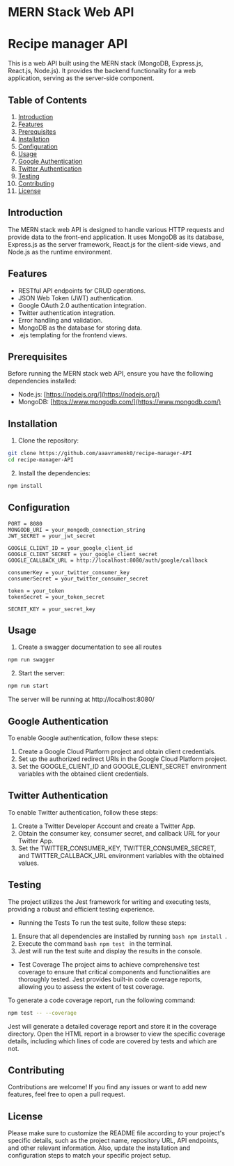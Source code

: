 # MERN Stack Web API
# Recipe manager API

This is a web API built using the MERN stack (MongoDB, Express.js, React.js, Node.js). It provides the backend functionality for a web application, serving as the server-side component.

## Table of Contents
1. [Introduction](#introduction)
2. [Features](#features)
3. [Prerequisites](#prerequisites)
4. [Installation](#installation)
5. [Configuration](#configuration)
6. [Usage](#usage)
7. [Google Authentication](#google-authentication)
8. [Twitter Authentication](#twitter-authentication)
9. [Testing](#testing)
10. [Contributing](#contributing)
11. [License](#license)

## Introduction

The MERN stack web API is designed to handle various HTTP requests and provide data to the front-end application. It uses MongoDB as its database, Express.js as the server framework, React.js for the client-side views, and Node.js as the runtime environment.

## Features

- RESTful API endpoints for CRUD operations.
- JSON Web Token (JWT) authentication.
- Google OAuth 2.0 authentication integration.
- Twitter authentication integration.
- Error handling and validation.
- MongoDB as the database for storing data.
- .ejs templating for the frontend views.

## Prerequisites

Before running the MERN stack web API, ensure you have the following dependencies installed:

- Node.js: [https://nodejs.org/](https://nodejs.org/)
- MongoDB: [https://www.mongodb.com/](https://www.mongodb.com/)

## Installation

1. Clone the repository:

```bash
git clone https://github.com/aaavramenk0/recipe-manager-API
cd recipe-manager-API
```

2. Install the dependencies:
```bash
npm install
```

## Configuration
```env
PORT = 8080
MONGODB_URI = your_mongodb_connection_string
JWT_SECRET = your_jwt_secret

GOOGLE_CLIENT_ID = your_google_client_id
GOOGLE_CLIENT_SECRET = your_google_client_secret
GOOGLE_CALLBACK_URL = http://localhost:8080/auth/google/callback

consumerKey = your_twitter_consumer_key
consumerSecret = your_twitter_consumer_secret

token = your_token
tokenSecret = your_token_secret

SECRET_KEY = your_secret_key
```


## Usage

1. Create a swagger documentation to see all routes
```bash
npm run swagger
```

2. Start the server:
```bash
npm run start
```

The server will be running at http://localhost:8080/

## Google Authentication 

To enable Google authentication, follow these steps:    
1. Create a Google Cloud Platform project and obtain client credentials.
2. Set up the authorized redirect URIs in the Google Cloud Platform project.
3. Set the GOOGLE_CLIENT_ID and GOOGLE_CLIENT_SECRET environment variables with the obtained client credentials.

## Twitter Authentication

To enable Twitter authentication, follow these steps:
1. Create a Twitter Developer Account and create a Twitter App.
2. Obtain the consumer key, consumer secret, and callback URL for your Twitter App.
3. Set the TWITTER_CONSUMER_KEY, TWITTER_CONSUMER_SECRET, and TWITTER_CALLBACK_URL environment variables with the obtained values.

## Testing
The project utilizes the Jest framework for writing and executing tests, providing a robust and efficient testing experience.

- Running the Tests
To run the test suite, follow these steps:
1. Ensure that all dependencies are installed by running ```bash npm install ```.
2. Execute the command ```bash npm test ``` in the terminal.
3. Jest will run the test suite and display the results in the console.

- Test Coverage
The project aims to achieve comprehensive test coverage to ensure that critical components and functionalities are thoroughly tested. Jest provides built-in code coverage reports, allowing you to assess the extent of test coverage.

To generate a code coverage report, run the following command:
``` bash
npm test -- --coverage
```

Jest will generate a detailed coverage report and store it in the coverage directory. Open the HTML report in a browser to view the specific coverage details, including which lines of code are covered by tests and which are not.

## Contributing
Contributions are welcome! If you find any issues or want to add new features, feel free to open a pull request.

## License
Please make sure to customize the README file according to your project's specific details, such as the project name, repository URL, API endpoints, and other relevant information. Also, update the installation and configuration steps to match your specific project setup.
